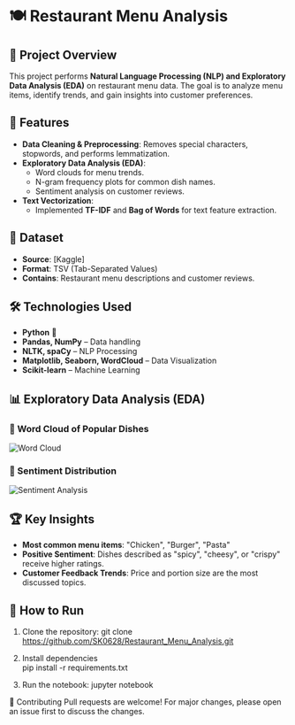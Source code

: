 # 🍽️ Restaurant Menu Analysis

## 📌 Project Overview
This project performs **Natural Language Processing (NLP) and Exploratory Data Analysis (EDA)** on restaurant menu data. The goal is to analyze menu items, identify trends, and gain insights into customer preferences.

## 🚀 Features
- **Data Cleaning & Preprocessing**: Removes special characters, stopwords, and performs lemmatization.
- **Exploratory Data Analysis (EDA)**:
  - Word clouds for menu trends.
  - N-gram frequency plots for common dish names.
  - Sentiment analysis on customer reviews.
- **Text Vectorization**:
  - Implemented **TF-IDF** and **Bag of Words** for text feature extraction.

## 📂 Dataset
- **Source**: [Kaggle]
- **Format**: TSV (Tab-Separated Values)
- **Contains**: Restaurant menu descriptions and customer reviews.

## 🛠️ Technologies Used
- **Python** 🐍
- **Pandas, NumPy** – Data handling
- **NLTK, spaCy** – NLP Processing
- **Matplotlib, Seaborn, WordCloud** – Data Visualization
- **Scikit-learn** – Machine Learning

## 📊 Exploratory Data Analysis (EDA)
### 🔹 Word Cloud of Popular Dishes
![Word Cloud](https://via.placeholder.com/600x300?text=Word+Cloud)

### 🔹 Sentiment Distribution
![Sentiment Analysis](https://via.placeholder.com/600x300?text=Sentiment+Graph)

## 🏆 Key Insights
- **Most common menu items**: "Chicken", "Burger", "Pasta"
- **Positive Sentiment**: Dishes described as "spicy", "cheesy", or "crispy" receive higher ratings.
- **Customer Feedback Trends**: Price and portion size are the most discussed topics.

## 📌 How to Run
1. Clone the repository:
   git clone https://github.com/SK0628/Restaurant_Menu_Analysis.git
   
2. Install dependencies   
   pip install -r requirements.txt

3. Run the notebook:
   jupyter notebook

🤝 Contributing
Pull requests are welcome! For major changes, please open an issue first to discuss the changes.

